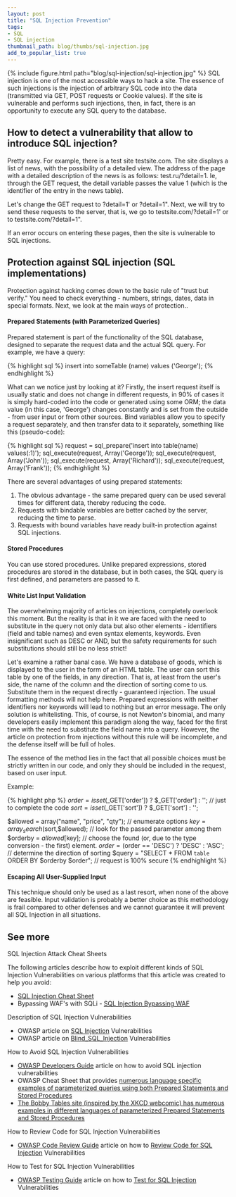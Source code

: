 ```yaml
---
layout: post
title: "SQL Injection Prevention"
tags:
- SQL
- SQL injection
thumbnail_path: blog/thumbs/sql-injection.jpg
add_to_popular_list: true
---
```


{% include figure.html path="blog/sql-injection/sql-injection.jpg" %}
SQL injection is one of the most accessible ways to hack a site. The essence of such injections is the injection of arbitrary
 SQL code into the data (transmitted via GET, POST requests or Cookie values). If the site is vulnerable and performs such 
 injections, then, in fact, there is an opportunity to execute any SQL query to the database.

## How to detect a vulnerability that allow to introduce SQL injection?

Pretty easy. For example, there is a test site testsite.com. The site displays a list of news, with the possibility of a detailed view. The address of the page with a detailed description of the news is as follows: test.ru/?detail=1. Ie, through the GET request, the detail variable passes the value 1 (which is the identifier of the entry in the news table).

Let's change the GET request to ?detail=1' or ?detail=1". Next, we will try to send these requests to the server, that is, we go to testsite.com/?detail=1' or to testsite.com/?detail=1".

If an error occurs on entering these pages, then the site is vulnerable to SQL injections.

## Protection against SQL injection (SQL implementations)

Protection against hacking comes down to the basic rule of "trust but verify." You need to check everything - numbers, strings, dates, data in special formats. Next, we look at the main ways of protection..


#### Prepared Statements (with Parameterized Queries)

Prepared statement is part of the functionality of the SQL database, designed to separate the request data and the actual SQL query. For example, we have a query:

{% highlight sql %}
insert into someTable (name) values ​​('George');
{% endhighlight %}

What can we notice just by looking at it? Firstly, the insert request itself is usually static and does not change in different requests, in 90% of cases it is simply hard-coded into the code or generated using some ORM; the data value (in this case, 'George') changes constantly and is set from the outside - from user input or from other sources. Bind variables allow you to specify a request separately, and then transfer data to it separately, something like this (pseudo-code):

{% highlight sql %}
request = sql_prepare('insert into table(name) values(:1)');
sql_execute(request, Array('George'));
sql_execute(request, Array('John'));
sql_execute(request, Array('Richard'));
sql_execute(request, Array('Frank'));
{% endhighlight %}

There are several advantages of using prepared statements:
1. The obvious advantage - the same prepared query can be used several times for different data, thereby reducing the code.
2. Requests with bindable variables are better cached by the server, reducing the time to parse.
3. Requests with bound variables have ready built-in protection against SQL injections.

#### Stored Procedures

You can use stored procedures. Unlike prepared expressions, stored procedures are stored in the database, 
but in both cases, the SQL query is first defined, and parameters are passed to it.

#### White List Input Validation

The overwhelming majority of articles on injections, completely overlook this moment. But the reality is that in it we are faced with the need to substitute in the query not only data but also other elements - identifiers (field and table names) and even syntax elements, keywords. Even insignificant such as DESC or AND, but the safety requirements for such substitutions should still be no less strict!

Let's examine a rather banal case.
We have a database of goods, which is displayed to the user in the form of an HTML table. The user can sort this table by one of the fields, in any direction.
That is, at least from the user's side, the name of the column and the direction of sorting come to us.
Substitute them in the request directly - guaranteed injection. The usual formatting methods will not help here. Prepared expressions with neither identifiers nor keywords will lead to nothing but an error message.
The only solution is whitelisting.
This, of course, is not Newton's binomial, and many developers easily implement this paradigm along the way, faced for the first time with the need to substitute the field name into a query. However, the article on protection from injections without this rule will be incomplete, and the defense itself will be full of holes.

The essence of the method lies in the fact that all possible choices must be strictly written in our code, and only they should be included in the request, based on user input.

Example:

{% highlight php %}
$order   = isset($_GET['order']) ? $_GET['order'] : ''; // just to complete the code
$sort    = isset($_GET['sort'])  ? $_GET['sort']  : '';

$allowed = array("name", "price", "qty"); // enumerate options
$key     = array_search($sort,$allowed); // look for the passed parameter among them
$orderby = $allowed[$key]; // choose the found (or, due to the type conversion - the first) element.
$order   = ($order == 'DESC') ? 'DESC' : 'ASC'; // determine the direction of sorting
$query   = "SELECT * FROM `table` ORDER BY $orderby $order"; // request is 100% secure
{% endhighlight %}

#### Escaping All User-Supplied Input

This technique should only be used as a last resort, when none of the above are feasible. Input validation is probably a better choice as this methodology is frail compared to other defenses and we cannot guarantee it will prevent all SQL Injection in all situations.

## See more

SQL Injection Attack Cheat Sheets

The following articles describe how to exploit different kinds of SQL Injection Vulnerabilities on various platforms that this article was created to help you avoid:

* [SQL Injection Cheat Sheet](https://www.netsparker.com/blog/web-security/sql-injection-cheat-sheet/)
* Bypassing WAF's with SQLi - [SQL Injection Bypassing WAF](https://www.owasp.org/index.php/SQL_Injection_Bypassing_WAF)

Description of SQL Injection Vulnerabilities

* OWASP article on [SQL Injection](https://www.owasp.org/index.php/SQL_Injection) Vulnerabilities
* OWASP article on [Blind_SQL_Injection](https://www.owasp.org/index.php/Blind_SQL_Injection) Vulnerabilities

How to Avoid SQL Injection Vulnerabilities

* [OWASP Developers Guide](https://www.owasp.org/index.php/:Category:OWASP_Guide_Project) article on how to avoid SQL injection vulnerabilities
* OWASP Cheat Sheet that provides [numerous language specific examples of parameterized queries using both Prepared Statements and Stored Procedures](https://github.com/OWASP/CheatSheetSeries/blob/master/cheatsheets/Query_Parameterization_Cheat_Sheet.md)
* [The Bobby Tables site (inspired by the XKCD webcomic) has numerous examples in different languages of parameterized Prepared Statements and Stored Procedures](http://bobby-tables.com/)

How to Review Code for SQL Injection Vulnerabilities

* [OWASP Code Review Guide](https://www.owasp.org/index.php/Category:OWASP_Code_Review_Project) article on how to [Review Code for SQL Injection](https://www.owasp.org/index.php/Reviewing_Code_for_SQL_Injection) Vulnerabilities

How to Test for SQL Injection Vulnerabilities

* [OWASP Testing Guide](https://www.owasp.org/index.php/:Category:OWASP_Testing_Project) article on how to [Test for SQL Injection](https://www.owasp.org/index.php/Testing_for_SQL_Injection_(OWASP-DV-005)) Vulnerabilities


